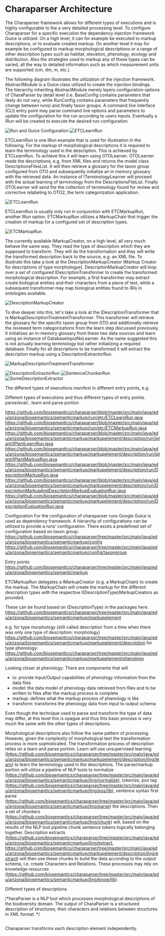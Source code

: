# Charaparser Architecture
The Charaparser framework allows for different types of executions and is highly configurable to the a very detailed processing level. To configure Charaparser for a specific execution the dependency injection framework Guice is utilized. On a high level, it can for example be executed to markup descriptions, or to evaluate created markup. On another level it may for example be configured to markup morphological descriptions or a range of other description types such as habitat, elevation, phenology, ecology and distribution. Also the strategies used to markup any of these types can be varied, all the way to detailed information such as which measurement units are supported (cm, dm, m, etc.). 

The following diagram illustrates the utilization of the injection framework. AbstractModule is a Guice class utilized to create the injection bindings. The hierarchy inheriting AbstractModule merely layers configuration options of CharaParser by detail level (i.e. BaseConfig contains parameters that likely do not vary, while RunConfig contains parameters that frequently change between runs) and finally taxon groups. A command line interface (CLI) entry point may parse command line options and parameters to update the configuration for the run according to users inputs. Eventually a IRun will be created to execute the desired run configuration.

![Run and Guice Configuration][Run]
![ETCLearnRun][ETCLearnRun]

ETCLearnRun is one IRun example that is used for illustration in the following. For the markup of morphological descriptions it is required to learn the terminology used in the description. This is achieved by ETCLearnRun. To achieve this it will learn using OTOLearner. OTOLearner reads the descriptions, e.g. from XML files and returns the model class DescriptionsFilesList. It will then retrieve a glossary for the taxon group configured from OTO and subsequently initialize an in memory glossary with the retrieved data. An instance of ITerminologyLearner will proceed with the actual learning of terminology from the DescriptionsFileList. Finally OTOLearner will send the the collection of terminology found for review and corrective relabeling to OTO2, the term categorization application.

![ETCLearnRun][ETCLearnRun]

ETCLearnRun is usually only run in conjunction with ETCMarkupRun, another IRun option. ETCMarkupRun utilizes a MarkupChain that trigger the creation of markup for a configured set of description types. 

![ETCMarkupRun][ETCMarkupRun]

The currently available IMarkupCreator, on a high level, all very much behave the same way. They read the type of description which they are supposed to transform. They will do the transformation and they will write the transformed description back to the source, e.g. an XML file. To illustrate this take a look at the DescriptionMarkupCreator (Markup Creator for descriptions of type morphologye). DescriptionMarkupCreator will loop over a set of configured IDescriptionTransformer to create the transformed morphological description. For example, a first transformer may extract create biological entities and their characters from a piece of text, while a subsequent transformer may map biological entities found to IRIs in ontologies available.

![DescriptionMarkupCreator][DescriptionMarkupCreator]

To dive deeper into this, let's take a look at the IDescriptionTransformer that is MarkupDescriptionTreatmentTransformer. This transformer will retrieve the glossary for the specific taxon group from OTO and additionally retrieve the reviewed term categorizations from the learn step discussed previously. It initializes an in-memory glossary from these two data sources and learn using an instance of DatabaseInputNoLearner. As the name suggested this is not actually learning terminology but rather initializing a required database. Finally for all descriptions to be transformed it will extract the description markup using a DescriptionExtractorRun.

![MarkupDescriptionTreatmentTransformer][MarkupDescriptionTreatmentTransformer]


![DescriptionExtractorRun][DescriptionExtractorRun]
![SentenceChunkerRun][SentenceChunkerRun]
![SomeDescriptionExtractor][SomeDescriptionExtractor]




[Run]: http://biosemantics.github.io/charaparser/Run.png "Run and Guice Configuration"
[ETCLearnMain]: http://biosemantics.github.io/charaparser/ETCLearnMain.png "ETCLearnMain"
[ETCLearnRun]: http://biosemantics.github.io/charaparser/ETCLearnRun.png "ETCLearnRun"
[ETCMarkupRun]: http://biosemantics.github.io/charaparser/ETCMarkupRun.png "ETCMarkupRun"
[DescriptionMarkupCreator]: http://biosemantics.github.io/charaparser/DescriptionMarkupCreator.png "DescriptionMarkupCreator"
[MarkupDescriptionTreatmentTransformer]: http://biosemantics.github.io/charaparser/MarkupDescriptionTreatmentTransformer.png "MarkupDescriptionTreatmentTransformer"
[DescriptionExtractorRun]: http://biosemantics.github.io/charaparser/DescriptionExtractorRun.png "DescriptionExtractorRun"
[SomeDescriptionExtractor]: http://biosemantics.github.io/charaparser/SomeDescriptionExtractor.png "SomeDescriptionExtractor"
[SentenceChunkerRun]: http://biosemantics.github.io/charaparser/SentenceChunkerRun.png "SentenceChunkerRun"









The different types of executions manifest in different entry points, e.g. 

Different types of executions and thus different types of entry points.
parse/eval/..
learn and parse portion

https://github.com/biosemantics/charaparser/blob/master/src/main/java/edu/arizona/biosemantics/semanticmarkup/run/etc/ETCLearnRun.java
https://github.com/biosemantics/charaparser/blob/master/src/main/java/edu/arizona/biosemantics/semanticmarkup/run/etc/ETCMarkupRun.java
https://github.com/biosemantics/charaparser/blob/master/src/main/java/edu/arizona/biosemantics/semanticmarkup/markupelement/description/run/iplant/IPlantLearnRun.java
https://github.com/biosemantics/charaparser/blob/master/src/main/java/edu/arizona/biosemantics/semanticmarkup/markupelement/description/run/iplant/IPlantMarkupRun.java
https://github.com/biosemantics/charaparser/blob/master/src/main/java/edu/arizona/biosemantics/semanticmarkup/markupelement/description/run/DescriptionMarkupRun.java
https://github.com/biosemantics/charaparser/blob/master/src/main/java/edu/arizona/biosemantics/semanticmarkup/markupelement/description/run/DescriptionMarkupAndDescriptionMarkupEvaluationRun.java
https://github.com/biosemantics/charaparser/blob/master/src/main/java/edu/arizona/biosemantics/semanticmarkup/markupelement/description/run/DescriptionEvaluationRun.java

Configuration
For the configuration of charaparser runs Google Guice is used as dependency framework. A hierarchy of configurations can be utilized to provide a runs' configuration. There exists a predefined set of configuration based on taxon group.
https://github.com/biosemantics/charaparser/tree/master/src/main/java/edu/arizona/biosemantics/semanticmarkup/config
https://github.com/biosemantics/charaparser/tree/master/src/main/java/edu/arizona/biosemantics/semanticmarkup/config/taxongroup

Entry points
https://github.com/biosemantics/charaparser/tree/master/src/main/java/edu/arizona/biosemantics/semanticmarkup

ETCMarkupRun delegates a IMarkupCreator (e.g. a MarkupChain) to create the markup. The MarkupChain will create the markup for the different description types with the respective I{DescriptionType}MarkupCreators as provided.

These can be found based on {DescriptionType} in the packages here: https://github.com/biosemantics/charaparser/tree/master/src/main/java/edu/arizona/biosemantics/semanticmarkup/markupelement

e.g. for type morphology (still called description from a time when there was only one type of description: morphology)
https://github.com/biosemantics/charaparser/tree/master/src/main/java/edu/arizona/biosemantics/semanticmarkup/markupelement/description
for type phenology:
https://github.com/biosemantics/charaparser/tree/master/src/main/java/edu/arizona/biosemantics/semanticmarkup/markupelement/phenology

Looking closer at phenology:
There are components that will 
- io: provide Input/Output capabilities of phenology information from the data files
- model: the data model of phenology data retrieved from files and to be written to files after the markup process is complete
- markup: defines what the markup process of phenology is like
- transform: transforms the phenology data from input to output schema

Even though the technique used to parse and transform the type of data may differ, at this level this is opague and thus this basic process is very much the same with the other types of descriptions. 

Morphological descriptions also follow the same pattern of processing. However, given the complexity of morphological text the transformation process is more sophisticated. The transformation process of description relies on a learn and parse portion. Learn will use unsupervised learning (https://github.com/biosemantics/charaparser/tree/master/src/main/java/edu/arizona/biosemantics/semanticmarkup/markupelement/description/ling/learn)
to learn the terminology used in the descriptions. The parse/markup portion will utilize a pipeline of NLP tools to normalize (https://github.com/biosemantics/charaparser/tree/master/src/main/java/edu/arizona/biosemantics/semanticmarkup/ling/normalize), tokenize, pos tag (https://github.com/biosemantics/charaparser/tree/master/src/main/java/edu/arizona/biosemantics/semanticmarkup/ling/pos/lib), sentence syntax first parse (https://github.com/biosemantics/charaparser/tree/master/src/main/java/edu/arizona/biosemantics/semanticmarkup/ling/parse) the descriptions. Then a set of chunkers (https://github.com/biosemantics/charaparser/tree/master/src/main/java/edu/arizona/biosemantics/semanticmarkup/ling/chunk) will, based on the results of the NLP tool pipeline chunk sentence tokens logically belonging together. Description extracts (https://github.com/biosemantics/charaparser/tree/master/src/main/java/edu/arizona/biosemantics/semanticmarkup/ling/extract, https://github.com/biosemantics/charaparser/tree/master/src/main/java/edu/arizona/biosemantics/semanticmarkup/markupelement/description/ling/extract) will then use these chunks to build the data according to the output schema, i.e. create Characters and Relations. These processes may rely on knowledge resources (https://github.com/biosemantics/charaparser/tree/master/src/main/java/edu/arizona/biosemantics/semanticmarkup/ling/know/lib).



Different types of descriptions


/*haraParser is a NLP tool which processes morphological descriptions of the biodiversity domain. The output of CharaParser is a structured description of structures, their characters and relations between structures in XML format.
*/


##

Charaparser transforms each description element independently.

